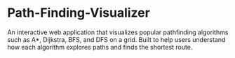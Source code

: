 # Path-Finding-Visualizer
An interactive web application that visualizes popular pathfinding algorithms such as A*, Dijkstra, BFS, and DFS on a grid. Built to help users understand how each algorithm explores paths and finds the shortest route.
